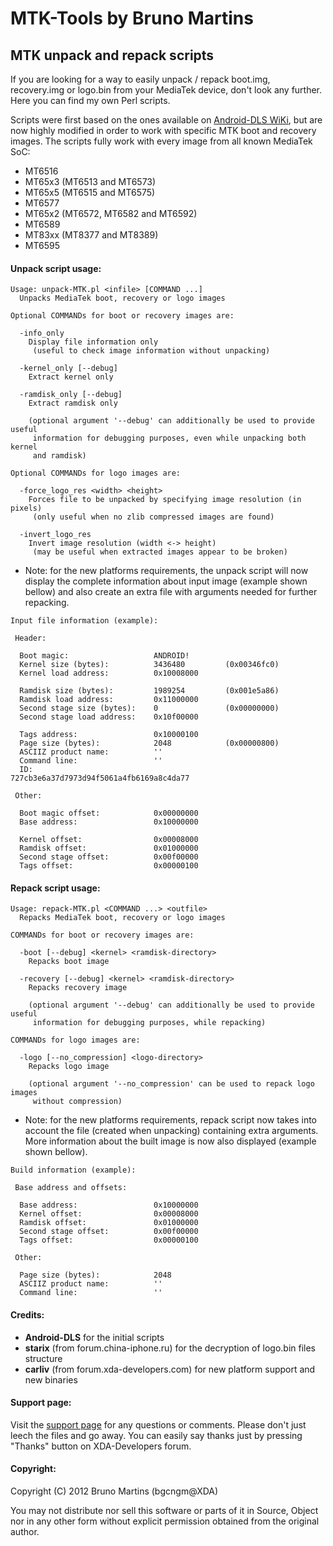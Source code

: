 # MTK-Tools by Bruno Martins
## MTK unpack and repack scripts

If you are looking for a way to easily unpack / repack boot.img, recovery.img or logo.bin from your MediaTek device, don't look any further. Here you can find my own Perl scripts.

Scripts were first based on the ones available on [Android-DLS WiKi](http://android-dls.com/wiki/index.php?title=HOWTO:_Unpack%2C_Edit%2C_and_Re-Pack_Boot_Images), but are now highly modified in order to work with specific MTK boot and recovery images. The scripts fully work with every image from all known MediaTek SoC:
- MT6516
- MT65x3 (MT6513 and MT6573)
- MT65x5 (MT6515 and MT6575)
- MT6577
- MT65x2 (MT6572, MT6582 and MT6592)
- MT6589
- MT83xx (MT8377 and MT8389)
- MT6595

#### Unpack script usage:

	Usage: unpack-MTK.pl <infile> [COMMAND ...]
	  Unpacks MediaTek boot, recovery or logo images
	
	Optional COMMANDs for boot or recovery images are:
	
	  -info_only
	    Display file information only
	     (useful to check image information without unpacking)
	
	  -kernel_only [--debug]
	    Extract kernel only
	
	  -ramdisk_only [--debug]
	    Extract ramdisk only
	
	    (optional argument '--debug' can additionally be used to provide useful
	     information for debugging purposes, even while unpacking both kernel
	     and ramdisk)
	
	Optional COMMANDs for logo images are:
	
	  -force_logo_res <width> <height>
	    Forces file to be unpacked by specifying image resolution (in pixels)
	     (only useful when no zlib compressed images are found)
	
	  -invert_logo_res
	    Invert image resolution (width <-> height)
	     (may be useful when extracted images appear to be broken)

- Note: for the new platforms requirements, the unpack script will now display the complete information about input image (example shown bellow) and also create an extra file with arguments needed for further repacking.
```
Input file information (example):

 Header:

  Boot magic:                   ANDROID!
  Kernel size (bytes):          3436480         (0x00346fc0)
  Kernel load address:          0x10008000

  Ramdisk size (bytes):         1989254         (0x001e5a86)
  Ramdisk load address:         0x11000000
  Second stage size (bytes):    0               (0x00000000)
  Second stage load address:    0x10f00000

  Tags address:                 0x10000100
  Page size (bytes):            2048            (0x00000800)
  ASCIIZ product name:          ''
  Command line:                 ''
  ID:                           727cb3e6a37d7973d94f5061a4fb6169a8c4da77

 Other:

  Boot magic offset:            0x00000000
  Base address:                 0x10000000

  Kernel offset:                0x00008000
  Ramdisk offset:               0x01000000
  Second stage offset:          0x00f00000
  Tags offset:                  0x00000100
```

#### Repack script usage:

	Usage: repack-MTK.pl <COMMAND ...> <outfile>
	  Repacks MediaTek boot, recovery or logo images
	
	COMMANDs for boot or recovery images are:
	
	  -boot [--debug] <kernel> <ramdisk-directory>
	    Repacks boot image
	
	  -recovery [--debug] <kernel> <ramdisk-directory>
	    Repacks recovery image
	
	    (optional argument '--debug' can additionally be used to provide useful
	     information for debugging purposes, while repacking)
	
	COMMANDs for logo images are:
	
	  -logo [--no_compression] <logo-directory>
	    Repacks logo image
	
	    (optional argument '--no_compression' can be used to repack logo images
	     without compression)

- Note: for the new platforms requirements, repack script now takes into account the file (created when unpacking) containing extra arguments. More information about the built image is now also displayed (example shown bellow).
```
Build information (example):

 Base address and offsets:

  Base address:                 0x10000000
  Kernel offset:                0x00008000
  Ramdisk offset:               0x01000000
  Second stage offset:          0x00f00000
  Tags offset:                  0x00000100

 Other:

  Page size (bytes):            2048
  ASCIIZ product name:          ''
  Command line:                 ''
```

#### Credits:

- **Android-DLS** for the initial scripts
- **starix** (from forum.china-iphone.ru) for the decryption of logo.bin files structure
- **carliv** (from forum.xda-developers.com) for new platform support and new binaries

#### Support page:

Visit the [support page](http://forum.xda-developers.com/showthread.php?t=1587411) for any questions or comments. Please don't just leech the files and go away. You can easily say thanks just by pressing "Thanks" button on XDA-Developers forum.

#### Copyright:

Copyright (C) 2012 Bruno Martins (bgcngm@XDA)

You may not distribute nor sell this software or parts of it in Source, Object nor in any other form without explicit permission obtained from the original author.
